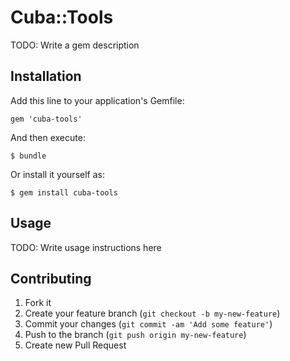 # Cuba::Tools

TODO: Write a gem description

## Installation

Add this line to your application's Gemfile:

    gem 'cuba-tools'

And then execute:

    $ bundle

Or install it yourself as:

    $ gem install cuba-tools

## Usage

TODO: Write usage instructions here

## Contributing

1. Fork it
2. Create your feature branch (`git checkout -b my-new-feature`)
3. Commit your changes (`git commit -am 'Add some feature'`)
4. Push to the branch (`git push origin my-new-feature`)
5. Create new Pull Request
